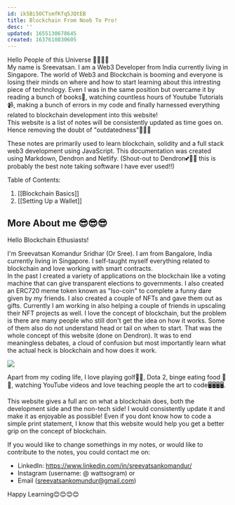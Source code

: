 ```yaml
---
id: ik5Bi5OCTsmfKfq5JQtEB
title: Blockchain From Noob To Pro!
desc: ''
updated: 1655130678645
created: 1637610830605
---
```


Hello People of this Universe 👋👋👋👋 
<br>
My name is Sreevatsan. I am a Web3 Developer from India currently living in Singapore. The world of Web3 and Blockchain is booming and everyone is losing their minds on where and how to start learning about this intresting piece of technology. Even I was in the same position but overcame it by reading a bunch of books📖, watching countless hours of Youtube Tutorials📹, making a bunch of errors in my code and finally harnessed everything related to blockchain development into this website! 
<br>
This website is a list of notes will be consistently updated as time goes on. Hence removing the doubt of "outdatedness"🙂🙂🙂  

These notes are primarily used to learn blockchain, solidity and a full stack web3 development using JavaScript. This documentation was created using Markdown, Dendron and Netlify. (Shout-out to Dendron💕🌱🌱 this is probably the best note taking software I have ever used!!)

Table of Contents:

1. [[Blockchain Basics]]
2. [[Setting Up a Wallet]]



## More About me 😎😎😎

Hello Blockchain Ethusiasts!

I'm Sreevatsan Komandur Sridhar (Or Sree). I am from Bangalore, India currently living in Singapore. I self-taught myself everything related to blockchain and love working with smart contracts. 
<br>
In the past I created a variety of applications on the blockchain like a voting machine that can give transparent elections to governments. I also created an ERC720 meme token known as "Iso-coin" to complete a funny dare given by my friends. I also created a couple of NFTs and gave them out as gifts. Currently I am working in also helping a couple of friends in upscaling their NFT projects as well. 
I love the concept of blockchain, but the problem is there are many people who still don't get the idea on how it works. Some of them also do not understand head or tail on when to start. That was the whole concept of this website (done on Dendron). It was to end meaningless debates, a cloud of confusion but most importantly learn what the actual heck is blockchain and how does it work. 
<br>

![](/assets/images/2022-06-13-22-28-16.png)


Apart from my coding life, I love playing golf🏌️‍♂️, Dota 2, binge eating food 🍕🍕, watching YouTube videos and love teaching people the art to code🖥️🖥️🖥️🖥️.


This website gives a full arc on what a blockchain does, both the development side and the non-tech side! I would consistently update it and make it as enjoyable as possible!  Even if you dont know how to code a simple print statement, I know that this website would help you get a better grip on the concept of blockchain.

If you would like to change somethings in my notes, or would like to contribute to the notes, you could contact me on:
- LinkedIn: https://www.linkedin.com/in/sreevatsankomandur/
- Instagram (username: @ wattsogram) or
- Email (sreevatsankomundur@gmail.com) 

Happy Learning😊😊😊😊